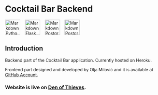 # Cocktail Bar Backend
<img src="https://cdn3.iconfinder.com/data/icons/logos-and-brands-adobe/512/267_Python-512.png"
     alt="Markdown Python icon"
     height="50px"
/>&nbsp;&nbsp;&nbsp;
<img src="https://miro.medium.com/max/800/1*Q5EUk28Xc3iCDoMSkrd1_w.png"
     alt="Markdown Flask icon"
     height="50px"
/>&nbsp;&nbsp;&nbsp;
<img src="https://wiki.postgresql.org/images/a/a4/PostgreSQL_logo.3colors.svg"
     alt="Markdown Postgre icon"
     height="50px"
/>&nbsp;&nbsp;&nbsp;
<img src="https://cdn.iconscout.com/icon/free/png-256/heroku-225989.png"
     alt="Markdown Postgre icon"
     height="50px"
/>&nbsp;&nbsp;&nbsp;

## Introduction

Backend part of the Cocktail Bar application. Currently hosted on Heroku.

Frontend part designed and developed by Olja Milović and it is available at [GitHub Account](https://github.com/olja-milovic).

### Website is live on [Den of Thieves](https://den-of-thieves.netlify.app/).
